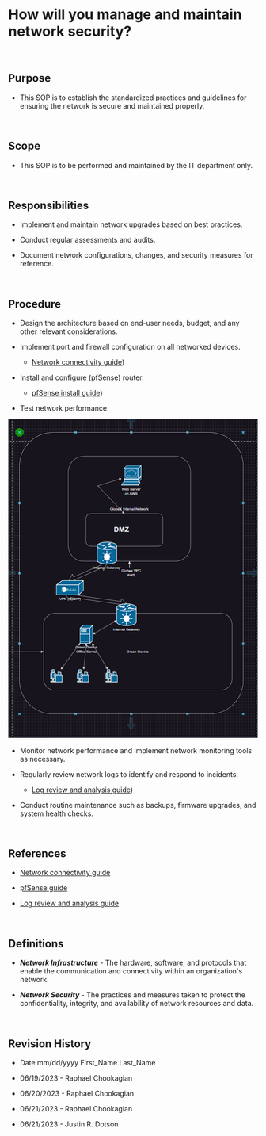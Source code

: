 # How will you manage and maintain network security?

<br>

## Purpose

* This SOP is to establish the standardized practices and guidelines for ensuring the network is secure and maintained properly.

<br>

## Scope

* This SOP is to be performed and maintained by the IT department only.

<br>

## Responsibilities

* Implement and maintain network upgrades based on best practices.

* Conduct regular assessments and audits.

* Document network configurations, changes, and security measures for reference.

<br>

## Procedure

* Design the architecture based on end-user needs, budget, and any other relevant considerations.

* Implement port and firewall configuration on all networked devices.
  * [Network connectivity guide](https://docs.google.com/document/d/1VLcArFshXQOc83mTYLSrvzxAdJV0QGRttbriUhKnJd8/edit#heading=h.euyi6w8xahvc))

* Install and configure (pfSense) router.
  * [pfSense install guide](https://docs.google.com/document/d/1rELJwMH2R1L3TIMe35UzqGX_wh7L4ioX3bVu6piKYDc/edit?usp=sharing))

* Test network performance.

![Topology](../Topology/Topology_v1.png)

* Monitor network performance and implement network monitoring tools as necessary.

* Regularly review network logs to identify and respond to incidents.
  * [Log review and analysis guide](https://docs.google.com/document/d/16TP9OtI3wJnahwPr5ncKMYu3LCgk8Owx9WUUp-31zpI/edit#heading=h.jnbf42tnm52g))

* Conduct routine maintenance such as backups, firmware upgrades, and system health checks.

<br>

## References

* [Network connectivity guide](https://docs.google.com/document/d/1VLcArFshXQOc83mTYLSrvzxAdJV0QGRttbriUhKnJd8/edit#heading=h.euyi6w8xahvc)

* [pfSense guide](https://docs.google.com/document/d/1rELJwMH2R1L3TIMe35UzqGX_wh7L4ioX3bVu6piKYDc/edit?usp=sharing)

* [Log review and analysis guide](https://docs.google.com/document/d/16TP9OtI3wJnahwPr5ncKMYu3LCgk8Owx9WUUp-31zpI/edit#heading=h.jnbf42tnm52g)

<br>

## Definitions

* ***Network Infrastructure*** - The hardware, software, and protocols that enable the communication and connectivity within an organization's network.

* ***Network Security*** - The practices and measures taken to protect the confidentiality, integrity, and availability of network resources and data.

<br>

## Revision History

* Date mm/dd/yyyy First_Name Last_Name

* 06/19/2023 - Raphael Chookagian
* 06/20/2023 - Raphael Chookagian
* 06/21/2023 - Raphael Chookagian
* 06/21/2023 - Justin R. Dotson
